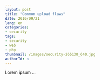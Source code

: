 ```yaml
---
layout: post
title: "Common upload flaws"
date: 2016/09/21
lang: en
categories:
- security
tags:
- security
- web
- php
thumbnail: /images/security-265130_640.jpg
authorId: n
---
```

Lorem ipsum ...

